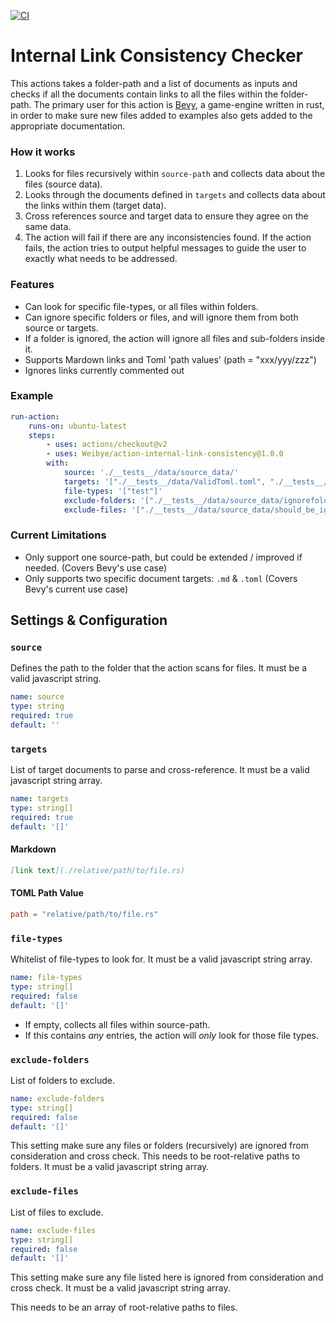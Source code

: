 [![CI](https://github.com/Weibye/action-internal-link-consistency/actions/workflows/CI.yml/badge.svg)](https://github.com/Weibye/action-internal-link-consistency/actions/workflows/CI.yml)


# Internal Link Consistency Checker
This actions takes a folder-path and a list of documents as inputs and checks if all the documents contain links to all the files within the folder-path. 
The primary user for this action is [Bevy](https://github.com/bevyengine/bevy), a game-engine written in rust, in order to make sure new files added to examples also gets added to the appropriate documentation.

### How it works
1. Looks for files recursively within `source-path` and collects data about the files (source data).
2. Looks through the documents defined in `targets` and collects data about the links within them (target data).
3. Cross references source and target data to ensure they agree on the same data.
4. The action will fail if there are any inconsistencies found.
If the action fails, the action tries to output helpful messages to guide the user to exactly what needs to be addressed. 

### Features
- Can look for specific file-types, or all files within folders.
- Can ignore specific folders or files, and will ignore them from both source or targets.
- If a folder is ignored, the action will ignore all files and sub-folders inside it. 
- Supports Mardown links and Toml 'path values' (path = "xxx/yyy/zzz")
- Ignores links currently commented out

### Example 
```yaml
run-action:
    runs-on: ubuntu-latest
    steps:
        - uses: actions/checkout@v2
        - uses: Weibye/action-internal-link-consistency@1.0.0
        with:
            source: './__tests__/data/source_data/'
            targets: '["./__tests__/data/ValidToml.toml", "./__tests__/data/ValidReadme.md"]'
            file-types: '["test"]'
            exclude-folders: '["./__tests__/data/source_data/ignorefolder"]'
            exclude-files: '["./__tests__/data/source_data/should_be_ignored.test"]'
```

### Current Limitations
- Only support one source-path, but could be extended / improved if needed. (Covers Bevy's use case)
- Only supports two specific document targets: `.md` & `.toml` (Covers Bevy's current use case)

## Settings & Configuration
### `source`
Defines the path to the folder that the action scans for files. 
It must be a valid javascript string.

```yaml
name: source
type: string
required: true
default: ''
```

### `targets`
List of target documents to parse and cross-reference. 
It must be a valid javascript string array.

```yaml
name: targets
type: string[]
required: true
default: '[]'
```

#### Markdown
```markdown
[link text](./relative/path/to/file.rs)
```
#### TOML Path Value
```toml
path = "relative/path/to/file.rs"
```

### `file-types`
Whitelist of file-types to look for. 
It must be a valid javascript string array.
```yaml
name: file-types
type: string[]
required: false
default: '[]'
```
- If empty, collects all files within source-path. 
- If this contains _any_ entries, the action will _only_ look for those file types.

### `exclude-folders`
List of folders to exclude.
```yaml
name: exclude-folders
type: string[]
required: false
default: '[]'
```
This setting make sure any files or folders (recursively) are ignored from consideration and cross check.
This needs to be root-relative paths to folders.
It must be a valid javascript string array.

### `exclude-files`
List of files to exclude. 
```yaml
name: exclude-files
type: string[]
required: false
default: '[]'
```
This setting make sure any file listed here is ignored from consideration and cross check. 
It must be a valid javascript string array.

This needs to be an array of root-relative paths to files.